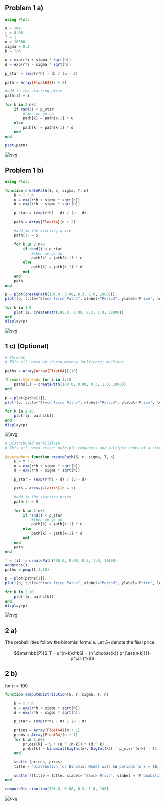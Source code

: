 
## Problem 1 a)


```julia
using Plots

S = 100
r = 0.08
T = 1
n = 10000
sigma = 0.3
h = T/n

u = exp(r*h + sigma * sqrt(h))
d = exp(r*h - sigma * sqrt(h))

p_star = (exp(r*h) - d) / (u - d)

path = Array{Float64}(n + 2)

#add in the starting price
path[1] = S

for k in 2:n+2
    if rand() < p_star
        #then we go up
        path[k] = path[k-1] * u
    else
        path[k] = path[k-1] * d
    end
end

plot(path)
```




![svg](StockProblemAnswers_files/StockProblemAnswers_1_0.svg)



## Problem 1 b)


```julia
using Plots

function createPath(S, r, sigma, T, n)
    h = T / n
    u = exp(r*h + sigma * sqrt(h))
    d = exp(r*h - sigma * sqrt(h))

    p_star = (exp(r*h) - d) / (u - d)

    path = Array{Float64}(n + 2)

    #add in the starting price
    path[1] = S

    for k in 2:n+2
        if rand() < p_star
            #then we go up
            path[k] = path[k-1] * u
        else
            path[k] = path[k-1] * d
        end
    end
    path
end

p = plot(createPath(100.0, 0.08, 0.3, 1.0, 10000));
plot!(p, title="Stock Price Paths", xlabel="Period", ylabel="Price", legend=false)

for k in 1:9
    plot!(p, createPath(100.0, 0.08, 0.3, 1.0, 10000))
end
display(p)
```


![svg](StockProblemAnswers_files/StockProblemAnswers_3_0.svg)


## 1 c) (Optional)


```julia
# Threads
# This will work on shared memory (multicore) machines

paths = Array{Array{Float64}}(10)

Threads.@threads for i in 1:10
    paths[i] = createPath(100.0, 0.08, 0.3, 1.0, 10000)
end

p = plot(paths[1]);
plot!(p, title="Stock Price Paths", xlabel="Period", ylabel="Price", legend=false)

for k in 2:10
    plot!(p, paths[k])
end
display(p)
```


![svg](StockProblemAnswers_files/StockProblemAnswers_5_0.svg)



```julia
# Distributed parallelism
# This will work across multiple computers and multiple nodes of a cluster

@everywhere function createPath(S, r, sigma, T, n)
    h = T / n
    u = exp(r*h + sigma * sqrt(h))
    d = exp(r*h - sigma * sqrt(h))

    p_star = (exp(r*h) - d) / (u - d)

    path = Array{Float64}(n + 2)

    #add in the starting price
    path[1] = S

    for k in 2:n+2
        if rand() < p_star
            #then we go up
            path[k] = path[k-1] * u
        else
            path[k] = path[k-1] * d
        end
    end
    path
end

f = (i) -> createPath(100.0, 0.08, 0.3, 1.0, 10000)
addprocs()
paths = pmap(f,1:10)

p = plot(paths[1]);
plot!(p, title="Stock Price Paths", xlabel="Period", ylabel="Price", legend=false)

for k in 2:10
    plot!(p, paths[k])
end
display(p)
```


![svg](StockProblemAnswers_files/StockProblemAnswers_6_0.svg)


## 2 a) 

The probabilities follow the binomial formula. Let $S_T$ denote the final price. 

$$\mathbb{P}[S_T = u^{n-k}d^kS] = {n \choose{k}} p^{\ast(n-k)}(1-p^\ast)^k$$

## 2 b) 

for $n = 100$


```julia
function computeDistribution(S, r, sigma, T, n)

    h = T / n
    u = exp(r*h + sigma * sqrt(h))
    d = exp(r*h - sigma * sqrt(h))

    p_star = (exp(r*h) - d) / (u - d)

    prices = Array{Float64}(n + 1)
    probs = Array{Float64}(n + 1)
    for k in 1:n+1
        prices[k] = S * (u ^ (n-k)) * (d ^ k)
        probs[k] = binomial(BigInt(n), BigInt(k)) * p_star^(n-k) * (1 - p_star)^k
    end

    scatter(prices, probs)
    title = "Distrbution for Binomial Model with $n periods \n S = $S, r = $r, sigma = $sigma"

    scatter!(title = title, xlabel= "Stock Price", ylabel = "Probability", legend = false)
end

computeDistribution(100.0, 0.08, 0.3, 1.0, 100)
```




![svg](StockProblemAnswers_files/StockProblemAnswers_9_0.svg)


